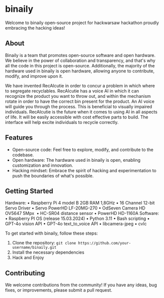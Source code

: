# binaily

Welcome to binaily open-source project for hackwarsaw hackathon proudly embracing the hacking ideas!

## About

Binaily is a team that promotes open-source software and open hardware. We believe in the power of collaboration and transparency, and that's why all the code in this project is open-source. Additionally, the majority of the hardware used in binaily is open hardware, allowing anyone to contribute, modify, and improve upon it.

We have invented RecAIcutie in order to concur a problem in which where to segregate recyclables. RecAIcutie has a voice AI in which it can recognize the product you want to throw out, and within the mechanism rotate in order to have the correct bin present for the product. An AI voice will guide you through the process. This is beneficial to visually impaired individuals. RecAIcutie is the future when it comes to using AI in all aspects of life. It will be easily accessible with cost effective parts to build. The interface will help excite individuals to recycle correctly.

## Features

- Open-source code: Feel free to explore, modify, and contribute to the codebase.
- Open hardware: The hardware used in binaily is open, enabling customization and innovation.
- Hacking mindset: Embrace the spirit of hacking and experimentation to push the boundaries of what's possible.

## Getting Started

Hardware:
    • Raspberry Pi 4 model B 2GB RAM 1,8GHz
    • 16 Channel 12-bit Servo Driver
    • Servo PowerHD LF-20MG-270
    • OdSeven Camera HD OV5647 5Mpx 
    • HC-SR04 distance sensor
    • PowerHD HD-1160A
Software: 
    • Raspberry PI OS (release 15.03.2024)
    • Python 3.11
    • Bash scripting 
    • GPT-4o vision API
    • GPT-4o text_to_voice API
    • libcamera-jpeg
    • cvlc

To get started with binaily, follow these steps:

1. Clone the repository: `git clone https://github.com/your-username/binaily.git`
2. Install the necessary dependencies
3. Hack and Enjoy


## Contributing

We welcome contributions from the community! If you have any ideas, bug fixes, or improvements, please submit a pull request. 

